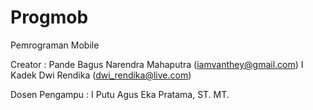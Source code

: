 # Progmob
Pemrograman Mobile

Creator :
Pande Bagus Narendra Mahaputra (iamvanthey@gmail.com)
I Kadek Dwi Rendika (dwi_rendika@live.com)

Dosen Pengampu :
I Putu Agus Eka Pratama, ST. MT.

